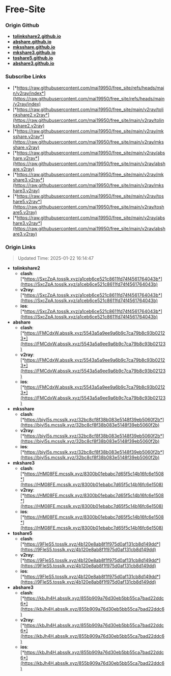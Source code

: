 # Free-Site

### Origin Github

- [**tolinkshare2.github.io**](https://github.com/tolinkshare2/tolinkshare2.github.io)
- [**abshare.github.io**](https://github.com/abshare/abshare.github.io)
- [**mksshare.github.io**](https://github.com/mksshare/mksshare.github.io)
- [**mkshare3.github.io**](https://github.com/mkshare3/mkshare3.github.io)
- [**toshare5.github.io**](https://github.com/toshare5/toshare5.github.io)
- [**abshare3.github.io**](https://github.com/abshare3/abshare3.github.io)

### Subscribe Links

- [*https://raw.githubusercontent.com/mai19950/free_site/refs/heads/main/v2ray/index*](https://raw.githubusercontent.com/mai19950/free_site/refs/heads/main/v2ray/index)
- [*https://raw.githubusercontent.com/mai19950/free_site/main/v2ray/tolinkshare2.v2ray*](https://raw.githubusercontent.com/mai19950/free_site/main/v2ray/tolinkshare2.v2ray)
- [*https://raw.githubusercontent.com/mai19950/free_site/main/v2ray/mksshare.v2ray*](https://raw.githubusercontent.com/mai19950/free_site/main/v2ray/mksshare.v2ray)
- [*https://raw.githubusercontent.com/mai19950/free_site/main/v2ray/abshare.v2ray*](https://raw.githubusercontent.com/mai19950/free_site/main/v2ray/abshare.v2ray)
- [*https://raw.githubusercontent.com/mai19950/free_site/main/v2ray/mkshare3.v2ray*](https://raw.githubusercontent.com/mai19950/free_site/main/v2ray/mkshare3.v2ray)
- [*https://raw.githubusercontent.com/mai19950/free_site/main/v2ray/toshare5.v2ray*](https://raw.githubusercontent.com/mai19950/free_site/main/v2ray/toshare5.v2ray)
- [*https://raw.githubusercontent.com/mai19950/free_site/main/v2ray/abshare3.v2ray*](https://raw.githubusercontent.com/mai19950/free_site/main/v2ray/abshare3.v2ray)

### Origin Links

> Updated Time: 2025-01-22 16:14:47

- **tolinkshare2**
  - **clash**: [*https://SxcZpA.tosslk.xyz/a1ceb6ce521c8611fd74f4561764043b*](https://SxcZpA.tosslk.xyz/a1ceb6ce521c8611fd74f4561764043b)
  - **v2ray**: [*https://SxcZpA.tosslk.xyz/a1ceb6ce521c8611fd74f4561764043b*](https://SxcZpA.tosslk.xyz/a1ceb6ce521c8611fd74f4561764043b)
  - **ios**: [*https://SxcZpA.tosslk.xyz/a1ceb6ce521c8611fd74f4561764043b*](https://SxcZpA.tosslk.xyz/a1ceb6ce521c8611fd74f4561764043b)
- **abshare**
  - **clash**: [*https://FMCdxW.absslk.xyz/5543a5a9ee9a6b9c7ca79b8c93b02123*](https://FMCdxW.absslk.xyz/5543a5a9ee9a6b9c7ca79b8c93b02123)
  - **v2ray**: [*https://FMCdxW.absslk.xyz/5543a5a9ee9a6b9c7ca79b8c93b02123*](https://FMCdxW.absslk.xyz/5543a5a9ee9a6b9c7ca79b8c93b02123)
  - **ios**: [*https://FMCdxW.absslk.xyz/5543a5a9ee9a6b9c7ca79b8c93b02123*](https://FMCdxW.absslk.xyz/5543a5a9ee9a6b9c7ca79b8c93b02123)
- **mksshare**
  - **clash**: [*https://biyI5s.mcsslk.xyz/32bc8cf8f38b083e5148f39eb5060f2b*](https://biyI5s.mcsslk.xyz/32bc8cf8f38b083e5148f39eb5060f2b)
  - **v2ray**: [*https://biyI5s.mcsslk.xyz/32bc8cf8f38b083e5148f39eb5060f2b*](https://biyI5s.mcsslk.xyz/32bc8cf8f38b083e5148f39eb5060f2b)
  - **ios**: [*https://biyI5s.mcsslk.xyz/32bc8cf8f38b083e5148f39eb5060f2b*](https://biyI5s.mcsslk.xyz/32bc8cf8f38b083e5148f39eb5060f2b)
- **mkshare3**
  - **clash**: [*https://HM08FE.mcsslk.xyz/8300b01ebabc7d65f5c14b16fc6e1508*](https://HM08FE.mcsslk.xyz/8300b01ebabc7d65f5c14b16fc6e1508)
  - **v2ray**: [*https://HM08FE.mcsslk.xyz/8300b01ebabc7d65f5c14b16fc6e1508*](https://HM08FE.mcsslk.xyz/8300b01ebabc7d65f5c14b16fc6e1508)
  - **ios**: [*https://HM08FE.mcsslk.xyz/8300b01ebabc7d65f5c14b16fc6e1508*](https://HM08FE.mcsslk.xyz/8300b01ebabc7d65f5c14b16fc6e1508)
- **toshare5**
  - **clash**: [*https://9FIeS5.tosslk.xyz/4b120e8ab8f1f975d0af131cb8d149dd*](https://9FIeS5.tosslk.xyz/4b120e8ab8f1f975d0af131cb8d149dd)
  - **v2ray**: [*https://9FIeS5.tosslk.xyz/4b120e8ab8f1f975d0af131cb8d149dd*](https://9FIeS5.tosslk.xyz/4b120e8ab8f1f975d0af131cb8d149dd)
  - **ios**: [*https://9FIeS5.tosslk.xyz/4b120e8ab8f1f975d0af131cb8d149dd*](https://9FIeS5.tosslk.xyz/4b120e8ab8f1f975d0af131cb8d149dd)
- **abshare3**
  - **clash**: [*https://kbJh4H.absslk.xyz/855b909a76d30eb5bb55ca7bad22ddc6*](https://kbJh4H.absslk.xyz/855b909a76d30eb5bb55ca7bad22ddc6)
  - **v2ray**: [*https://kbJh4H.absslk.xyz/855b909a76d30eb5bb55ca7bad22ddc6*](https://kbJh4H.absslk.xyz/855b909a76d30eb5bb55ca7bad22ddc6)
  - **ios**: [*https://kbJh4H.absslk.xyz/855b909a76d30eb5bb55ca7bad22ddc6*](https://kbJh4H.absslk.xyz/855b909a76d30eb5bb55ca7bad22ddc6)
